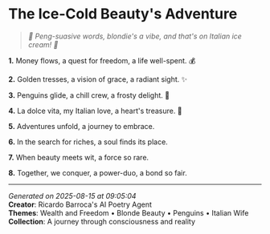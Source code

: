 # The Ice-Cold Beauty's Adventure

> *🐧 Peng-suasive words, blondie's a vibe, and that's on Italian ice cream! 🍦*

**1.** Money flows, a quest for freedom, a life well-spent. 💰


**2.** Golden tresses, a vision of grace, a radiant sight. ✨


**3.** Penguins glide, a chill crew, a frosty delight. 🐧


**4.** La dolce vita, my Italian love, a heart's treasure. 💝


**5.** Adventures unfold, a journey to embrace.


**6.** In the search for riches, a soul finds its place.


**7.** When beauty meets wit, a force so rare.


**8.** Together, we conquer, a power-duo, a bond so fair.



---

*Generated on 2025-08-15 at 09:05:04*  
**Creator**: Ricardo Barroca's AI Poetry Agent  
**Themes**: Wealth and Freedom • Blonde Beauty • Penguins • Italian Wife  
**Collection**: A journey through consciousness and reality